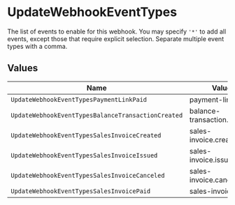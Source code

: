# UpdateWebhookEventTypes

The list of events to enable for this webhook. You may specify `'*'` to add all events, except those that require explicit selection. Separate multiple event types with a comma.


## Values

| Name                                               | Value                                              |
| -------------------------------------------------- | -------------------------------------------------- |
| `UpdateWebhookEventTypesPaymentLinkPaid`           | payment-link.paid                                  |
| `UpdateWebhookEventTypesBalanceTransactionCreated` | balance-transaction.created                        |
| `UpdateWebhookEventTypesSalesInvoiceCreated`       | sales-invoice.created                              |
| `UpdateWebhookEventTypesSalesInvoiceIssued`        | sales-invoice.issued                               |
| `UpdateWebhookEventTypesSalesInvoiceCanceled`      | sales-invoice.canceled                             |
| `UpdateWebhookEventTypesSalesInvoicePaid`          | sales-invoice.paid                                 |
